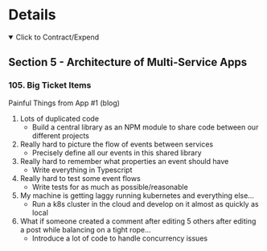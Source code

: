 # Details

<details open> 
  <summary>Click to Contract/Expend</summary>

## Section 5 - Architecture of Multi-Service Apps

### 105. Big Ticket Items

Painful Things from App #1 (blog)

1. Lots of duplicated code
   - Build a central library as an NPM module to share code between our different projects
2. Really hard to picture the flow of events between services
   - Precisely define all our events in this shared library
3. Really hard to remember what properties an event should have
   - Write everything in Typescript
4. Really hard to test some event flows
   - Write tests for as much as possible/reasonable
5. My machine is getting laggy running kubernetes and everything else...
   - Run a k8s cluster in the cloud and develop on it almost as quickly as local
6. What if someone created a comment after editing 5 others after editing a post while balancing on a tight rope...
   - Introduce a lot of code to handle concurrency issues

</details>
